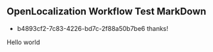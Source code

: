 ## OpenLocalization Workflow Test MarkDown
* b4893cf2-7c83-4226-bd7c-2f88a50b7be6 
thanks!

Hello world